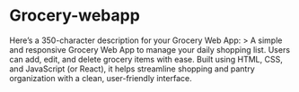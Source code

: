 # Grocery-webapp
Here’s a 350-character description for your Grocery Web App:  > A simple and responsive Grocery Web App to manage your daily shopping list. Users can add, edit, and delete grocery items with ease. Built using HTML, CSS, and JavaScript (or React), it helps streamline shopping and pantry organization with a clean, user-friendly interface.
